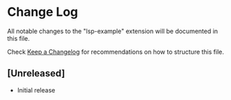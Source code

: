 # Change Log

All notable changes to the "lsp-example" extension will be documented in this file.

Check [Keep a Changelog](http://keepachangelog.com/) for recommendations on how to structure this file.

## [Unreleased]

- Initial release